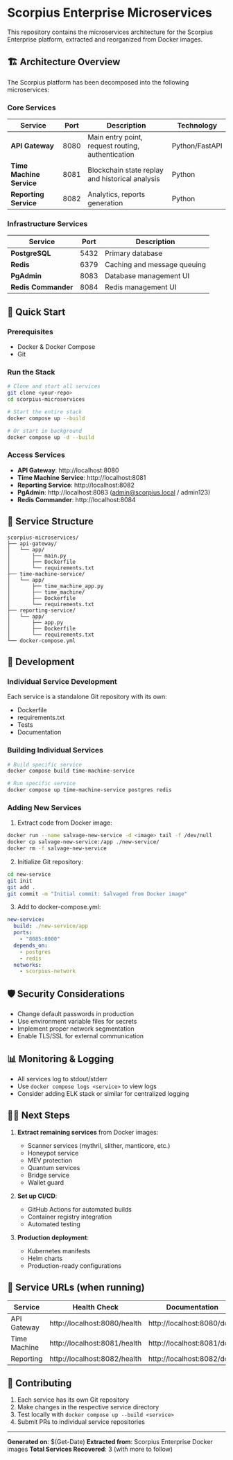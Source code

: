 # Scorpius Enterprise Microservices

This repository contains the microservices architecture for the Scorpius Enterprise platform, extracted and reorganized from Docker images.

## 🏗️ Architecture Overview

The Scorpius platform has been decomposed into the following microservices:

### Core Services

| Service | Port | Description | Technology |
|---------|------|-------------|------------|
| **API Gateway** | 8080 | Main entry point, request routing, authentication | Python/FastAPI |
| **Time Machine Service** | 8081 | Blockchain state replay and historical analysis | Python |
| **Reporting Service** | 8082 | Analytics, reports generation | Python |

### Infrastructure Services

| Service | Port | Description |
|---------|------|-------------|
| **PostgreSQL** | 5432 | Primary database |
| **Redis** | 6379 | Caching and message queuing |
| **PgAdmin** | 8083 | Database management UI |
| **Redis Commander** | 8084 | Redis management UI |

## 🚀 Quick Start

### Prerequisites

- Docker & Docker Compose
- Git

### Run the Stack

```bash
# Clone and start all services
git clone <your-repo>
cd scorpius-microservices

# Start the entire stack
docker compose up --build

# Or start in background
docker compose up -d --build
```

### Access Services

- **API Gateway**: http://localhost:8080
- **Time Machine Service**: http://localhost:8081
- **Reporting Service**: http://localhost:8082
- **PgAdmin**: http://localhost:8083 (admin@scorpius.local / admin123)
- **Redis Commander**: http://localhost:8084

## 📁 Service Structure

```
scorpius-microservices/
├── api-gateway/
│   └── app/
│       ├── main.py
│       ├── Dockerfile
│       └── requirements.txt
├── time-machine-service/
│   └── app/
│       ├── time_machine_app.py
│       ├── time_machine/
│       ├── Dockerfile
│       └── requirements.txt
├── reporting-service/
│   └── app/
│       ├── app.py
│       ├── Dockerfile
│       └── requirements.txt
└── docker-compose.yml
```

## 🔧 Development

### Individual Service Development

Each service is a standalone Git repository with its own:
- Dockerfile
- requirements.txt
- Tests
- Documentation

### Building Individual Services

```bash
# Build specific service
docker compose build time-machine-service

# Run specific service
docker compose up time-machine-service postgres redis
```

### Adding New Services

1. Extract code from Docker image:
```bash
docker run --name salvage-new-service -d <image> tail -f /dev/null
docker cp salvage-new-service:/app ./new-service/
docker rm -f salvage-new-service
```

2. Initialize Git repository:
```bash
cd new-service
git init
git add .
git commit -m "Initial commit: Salvaged from Docker image"
```

3. Add to docker-compose.yml:
```yaml
new-service:
  build: ./new-service/app
  ports:
    - "8085:8000"
  depends_on:
    - postgres
    - redis
  networks:
    - scorpius-network
```

## 🛡️ Security Considerations

- Change default passwords in production
- Use environment variable files for secrets
- Implement proper network segmentation
- Enable TLS/SSL for external communication

## 📊 Monitoring & Logging

- All services log to stdout/stderr
- Use `docker compose logs <service>` to view logs
- Consider adding ELK stack or similar for centralized logging

## 🏃‍♂️ Next Steps

1. **Extract remaining services** from Docker images:
   - Scanner services (mythril, slither, manticore, etc.)
   - Honeypot service
   - MEV protection
   - Quantum services
   - Bridge service
   - Wallet guard

2. **Set up CI/CD**:
   - GitHub Actions for automated builds
   - Container registry integration
   - Automated testing

3. **Production deployment**:
   - Kubernetes manifests
   - Helm charts
   - Production-ready configurations

## 🎯 Service URLs (when running)

| Service | Health Check | Documentation |
|---------|-------------|---------------|
| API Gateway | http://localhost:8080/health | http://localhost:8080/docs |
| Time Machine | http://localhost:8081/health | http://localhost:8081/docs |
| Reporting | http://localhost:8082/health | http://localhost:8082/docs |

## 🤝 Contributing

1. Each service has its own Git repository
2. Make changes in the respective service directory
3. Test locally with `docker compose up --build <service>`
4. Submit PRs to individual service repositories

---

**Generated on**: $(Get-Date)
**Extracted from**: Scorpius Enterprise Docker images
**Total Services Recovered**: 3 (with more to follow)
